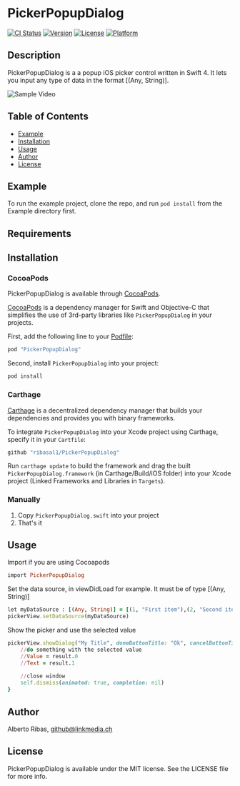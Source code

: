 # PickerPopupDialog

[![CI Status](http://img.shields.io/travis/ribasal1/PickerPopupDialog.svg?style=flat)](https://travis-ci.org/ribasal1/PickerPopupDialog)
[![Version](https://img.shields.io/cocoapods/v/PickerPopupDialog.svg?style=flat)](http://cocoapods.org/pods/PickerPopupDialog)
[![License](https://img.shields.io/cocoapods/l/PickerPopupDialog.svg?style=flat)](http://cocoapods.org/pods/PickerPopupDialog)
[![Platform](https://img.shields.io/cocoapods/p/PickerPopupDialog.svg?style=flat)](http://cocoapods.org/pods/PickerPopupDialog)

## Description

PickerPopupDialog is a a popup iOS picker control written in Swift 4. It lets you input any type of data in the format [(Any, String)].

![Sample Video](https://media.giphy.com/media/ZvHpCQGfVNECnnnrXh/giphy.gif)


## Table of Contents

* [Example](#example)
* [Installation](#installation)
* [Usage](#usage)
* [Author](#author)
* [License](#license)


## Example

To run the example project, clone the repo, and run `pod install` from the Example directory first.

## Requirements

## Installation

### CocoaPods

PickerPopupDialog is available through [CocoaPods](http://cocoapods.org).

[CocoaPods](http://cocoapods.org) is a dependency manager for Swift and Objective-C that simplifies the use of 3rd-party
libraries like `PickerPopupDialog` in your projects.

First, add the following line to your [Podfile](http://guides.cocoapods.org/using/using-cocoapods.html):

```ruby
pod "PickerPopupDialog"
```

Second, install `PickerPopupDialog` into your project:

```bash
pod install
```

### Carthage

[Carthage](https://github.com/Carthage/Carthage) is a decentralized dependency manager that builds your dependencies and
provides you with binary frameworks.

To integrate `PickerPopupDialog` into your Xcode project using Carthage, specify it in your `Cartfile`:

```ruby
github "ribasal1/PickerPopupDialog"
```

Run `carthage update` to build the framework and drag the built `PickerPopupDialog.framework` (in Carthage/Build/iOS folder)
into your Xcode project (Linked Frameworks and Libraries in `Targets`).

### Manually

1. Copy `PickerPopupDialog.swift` into your project
2. That's it

## Usage

Import if you are using Cocoapods

```ruby
import PickerPopupDialog
```

Set the data source, in viewDidLoad for example. It must be of type [(Any, String)]
```ruby
let myDataSource : [(Any, String)] = [(1, "First item"),(2, "Second item")]
pickerView.setDataSource(myDataSource)
```
Show the picker and use the selected value
```ruby
pickerView.showDialog("My Title", doneButtonTitle: "Ok", cancelButtonTitle: "cancel") { (result) -> Void in
    //do something with the selected value
    //Value = result.0
    //Text = result.1
    
    //close window
    self.dismiss(animated: true, completion: nil)
}
```





## Author

Alberto Ribas, github@linkmedia.ch

## License

PickerPopupDialog is available under the MIT license. See the LICENSE file for more info.
